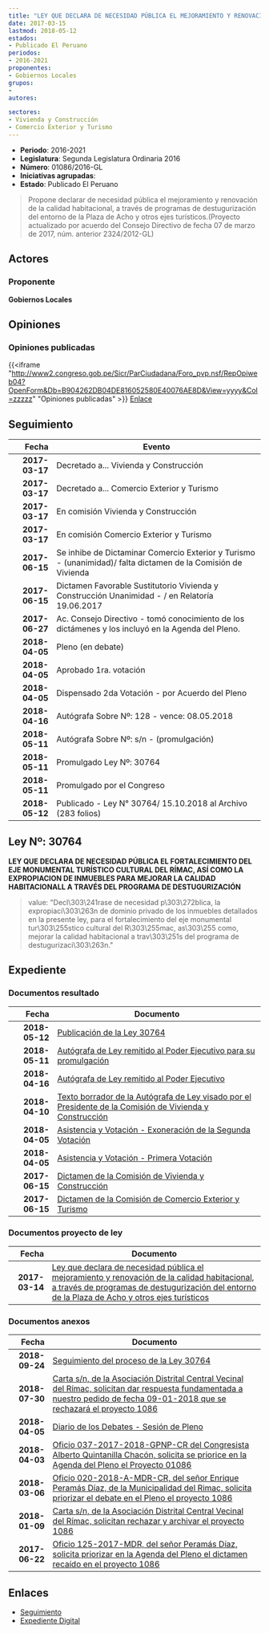 ```yaml
---
title: "LEY QUE DECLARA DE NECESIDAD PÚBLICA EL MEJORAMIENTO Y RENOVACIÓN DE LA CALIDAD HABITACIONAL"
date: 2017-03-15
lastmod: 2018-05-12
estados:
- Publicado El Peruano
periodos:
- 2016-2021
proponentes:
- Gobiernos Locales
grupos:
- 
autores:

sectores:
- Vivienda y Construcción
- Comercio Exterior y Turismo
---
```

- **Periodo**: 2016-2021
- **Legislatura**: Segunda Legislatura Ordinaria 2016
- **Número**: 01086/2016-GL
- **Iniciativas agrupadas**: 
- **Estado**: Publicado El Peruano

> Propone declarar de necesidad pública el mejoramiento y renovación de la calidad habitacional, a través de programas de destugurización del entorno de la Plaza de Acho y otros ejes turísticos.(Proyecto actualizado por acuerdo del Consejo Directivo de fecha 07 de marzo de 2017, núm. anterior 2324/2012-GL)


## Actores

### Proponente

**Gobiernos Locales**

## Opiniones

### Opiniones publicadas

{{<iframe "http://www2.congreso.gob.pe/Sicr/ParCiudadana/Foro_pvp.nsf/RepOpiweb04?OpenForm&Db=B904262DB04DE816052580E40076AE8D&View=yyyy&Col=zzzzz" "Opiniones publicadas" >}}
[Enlace](http://www2.congreso.gob.pe/Sicr/ParCiudadana/Foro_pvp.nsf/RepOpiweb04?OpenForm&Db=B904262DB04DE816052580E40076AE8D&View=yyyy&Col=zzzzz)


## Seguimiento

| Fecha | Evento |
|------:|--------|
| **2017-03-17** | Decretado a... Vivienda y Construcción |
| **2017-03-17** | Decretado a... Comercio Exterior y Turismo |
| **2017-03-17** | En comisión Vivienda y Construcción |
| **2017-03-17** | En comisión Comercio Exterior y Turismo |
| **2017-06-15** | Se inhibe de Dictaminar Comercio Exterior y Turismo - (unanimidad)/ falta dictamen de la Comisión de Vivienda |
| **2017-06-15** | Dictamen Favorable Sustitutorio Vivienda y Construcción Unanimidad - / en Relatoría 19.06.2017 |
| **2017-06-27** | Ac. Consejo Directivo - tomó conocimiento de los dictámenes y los incluyó en la Agenda del Pleno. |
| **2018-04-05** | Pleno (en debate) |
| **2018-04-05** | Aprobado 1ra. votación |
| **2018-04-05** | Dispensado 2da Votación - por Acuerdo del Pleno |
| **2018-04-16** | Autógrafa Sobre Nº: 128 - vence: 08.05.2018 |
| **2018-05-11** | Autógrafa Sobre Nº: s/n - (promulgación) |
| **2018-05-11** | Promulgado Ley Nº: 30764 |
| **2018-05-11** | Promulgado por el Congreso |
| **2018-05-12** | Publicado - Ley N° 30764/ 15.10.2018 al Archivo (283 folios) |

## Ley Nº: 30764

**LEY QUE DECLARA DE NECESIDAD PÚBLICA EL FORTALECIMIENTO DEL EJE MONUMENTAL TURÍSTICO CULTURAL DEL RÍMAC, ASÍ COMO LA EXPROPIACION DE INMUEBLES PARA MEJORAR LA CALIDAD HABITACIONALL A TRAVÉS DEL PROGRAMA DE DESTUGURIZACIÓN**

> value: "Decl\303\241rase de necesidad p\303\272blica, la expropiaci\303\263n de dominio privado de los inmuebles detallados en la presente ley, para el fortalecimiento del eje monumental tur\303\255stico cultural del R\303\255mac, as\303\255 como, mejorar la calidad habitacional a trav\303\251s del programa de destugurizaci\303\263n."


## Expediente

### Documentos resultado

| Fecha | Documento |
|------:|-----------|
| **2018-05-12** | [Publicación de la Ley 30764](http://www.leyes.congreso.gob.pe/Documentos/2016_2021/ADLP/Normas_Legales/30764-LEY.pdf) |
| **2018-05-11** | [Autógrafa de Ley remitido al Poder Ejecutivo para su promulgación](http://www.leyes.congreso.gob.pe/Documentos/2016_2021/ADLP/Texto_Aprobado/AU0108620180511.pdf) |
| **2018-04-16** | [Autógrafa de Ley remitido al Poder Ejecutivo](http://www.leyes.congreso.gob.pe/Documentos/2016_2021/Autografas/Ley_y_de_Resolucion_Legislativa/AU0108620180416.pdf) |
| **2018-04-10** | [Texto borrador de la Autógrafa de Ley visado por el Presidente de la Comisión de Vivienda y Construcción](http://www.leyes.congreso.gob.pe/Documentos/2016_2021/Texto_Borrador_de_Autografa/BAU0108620180410.pdf) |
| **2018-04-05** | [Asistencia y Votación - Exoneración de la Segunda Votación](http://www.leyes.congreso.gob.pe/Documentos/2016_2021/Asistencia_y_Votacion/Proyectos_de_Ley/Exoneracion_de_Segunda_Votacion/ESV0108620180405..pdf) |
| **2018-04-05** | [Asistencia y Votación - Primera Votación](http://www.leyes.congreso.gob.pe/Documentos/2016_2021/Asistencia_y_Votacion/Proyectos_de_Ley/AV0108620180405.pdf) |
| **2017-06-15** | [Dictamen de la Comisión de Vivienda y Construcción](http://www.leyes.congreso.gob.pe/Documentos/2016_2021/Dictamenes/Proyectos_de_Ley/01086DC24MAY20170615.pdf) |
| **2017-06-15** | [Dictamen de la Comisión de Comercio Exterior y Turismo](http://www.leyes.congreso.gob.pe/Documentos/2016_2021/Dictamenes/Proyectos_de_Ley/01086DC03MAY20170615.pdf) |

### Documentos proyecto de ley

| Fecha | Documento |
|------:|-----------|
| **2017-03-14** | [Ley que declara de necesidad pública el mejoramiento y renovación de la calidad habitacional, a través de programas de destugurización del entorno de la Plaza de Acho y otros ejes turísticos](http://www.leyes.congreso.gob.pe/Documentos/2016_2021/Proyectos_de_Ley_y_de_Resoluciones_Legislativas/PL0108620170314..pdf) |

### Documentos anexos

| Fecha | Documento |
|------:|-----------|
| **2018-09-24** | [Seguimiento del proceso de la Ley 30764](http://www.leyes.congreso.gob.pe/Documentos/2016_2021/Seguimiento_de_Proyectos_de_Ley/01086PL20180924.pdf) |
| **2018-07-30** | [Carta s/n, de la Asociación Distrital Central Vecinal del Rímac, solicitan dar respuesta fundamentada a nuestro pedido de fecha 09-01-2018 que se rechazará el proyecto 1086](http://www.leyes.congreso.gob.pe/Documentos/2016_2021/Oficios/Otras_Instituciones/CARTA-S-N-CEVE.pdf) |
| **2018-04-05** | [Diario de los Debates - Sesión de Pleno](http://www.leyes.congreso.gob.pe/Documentos/2016_2021/ADLP/Diario_Debates/30764-TDD.pdf) |
| **2018-04-03** | [Oficio 037-2017-2018-GPNP-CR del Congresista Alberto Quintanilla Chacón, solicita se priorice en la Agenda del Pleno el Proyecto 01086](http://www.leyes.congreso.gob.pe/Documentos/2016_2021/Oficios/Congresistas/OFICIO-037-2017-2018-GPNP-CR.pdf) |
| **2018-03-06** | [Oficio 020-2018-A-MDR-CR, del señor Enrique Peramás Díaz, de la Municipalidad del Rimac, solicita priorizar el debate en el Pleno el proyecto 1086](http://www.leyes.congreso.gob.pe/Documentos/2016_2021/Oficios/Otras_Instituciones/OFICIO-020-2018-A-MDR.PDF) |
| **2018-01-09** | [Carta s/n, de la Asociación Distrital Central Vecinal del Rímac, solicitan rechazar y archivar el proyecto 1086](http://www.leyes.congreso.gob.pe/Documentos/2016_2021/Oficios/Otras_Instituciones/CARTA-S-N-CEVE-RIMAC.pdf) |
| **2017-06-22** | [Oficio 125-2017-MDR, del señor Peramás Díaz, solicita priorizar en la Agenda del Pleno el dictamen recaído en el proyecto 1086](http://www.leyes.congreso.gob.pe/Documentos/2016_2021/Oficios/Otras_Instituciones/OFICIO-125-2017-MDR.pdf) |

## Enlaces

- [Seguimiento](http://www2.congreso.gob.pe/Sicr/TraDocEstProc/CLProLey2016.nsf/f7fff46988ca05b1052578e100829cc7/786198672f5e081d052580e40073a466?OpenDocument)
- [Expediente Digital](http://www2.congreso.gob.pe/Sicr/TraDocEstProc/CLProLey2016.nsf/f7fff46988ca05b1052578e100829cc7/786198672f5e081d052580e40073a466?OpenDocument&Click=05257FB7005EB655.eb71d0cf91d8294e05256cdf006b5706/$Body/0.1C6C)

